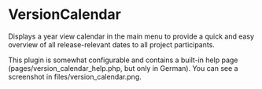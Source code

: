 VersionCalendar
===============

Displays a year view calendar in the main menu to provide a quick and easy overview of all release-relevant dates to all project participants.

This plugin is somewhat configurable and contains a built-in help page (pages/version_calendar_help.php, but only in German). You can see a screenshot in files/version_calendar.png.
